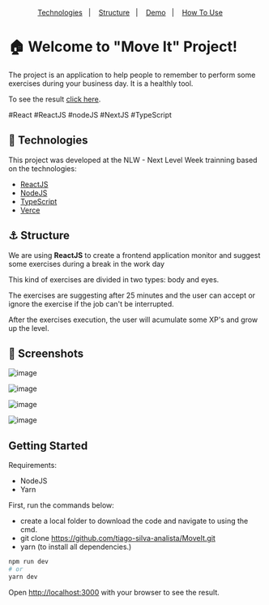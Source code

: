 <p align="center">  
  <a href="#rocket-technologies">Technologies</a>&nbsp;&nbsp;&nbsp;|&nbsp;&nbsp;&nbsp;  
  <a href="#anchor-structure">Structure</a>&nbsp;&nbsp;&nbsp;|&nbsp;&nbsp;&nbsp;  
  <a href="#movie_camera-screenshots">Demo</a>&nbsp;&nbsp;&nbsp;|&nbsp;&nbsp;&nbsp;
  <a href="#information_source-how-to-use">How To Use</a>&nbsp;&nbsp;&nbsp;&nbsp;&nbsp;&nbsp;
</p>

# :house: Welcome to "Move It" Project!

The project is an application to help people to remember to perform some exercises during your business day. It is a healthly tool.

To see the result [click here](https://moveit-ten-lilac.vercel.app/).

#React #ReactJS #nodeJS #NextJS #TypeScript

## :rocket: Technologies

This project was developed at the NLW - Next Level Week trainning based on the technologies:

- [ReactJS](https://reactjs.org/)
- [NodeJS](https://nodejs.org/en/)
- [TypeScript](https://www.typescriptlang.org/)
- [Verce](https://vercel.com)

## :anchor: Structure

We are using **ReactJS** to create a frontend application monitor and suggest some exercises during a break in the work day

This kind of exercises are divided in two types: body and eyes.

The exercises are suggesting after 25 minutes and the user can accept or ignore the exercise if the job can't be interrupted. 

After the exercises execution, the user will acumulate some XP's and grow up the level.

## :movie_camera: Screenshots
  

  ![image](https://user-images.githubusercontent.com/62657321/109442205-4dea4500-7a16-11eb-9689-a2b2b306fbc9.png)

  ![image](https://user-images.githubusercontent.com/62657321/109442301-91dd4a00-7a16-11eb-97cf-1bd9cc1d0263.png)

  ![image](https://user-images.githubusercontent.com/62657321/109442349-b89b8080-7a16-11eb-9c7b-b56379fc9534.png)

  ![image](https://user-images.githubusercontent.com/62657321/109442391-d537b880-7a16-11eb-8593-d56d0bbc969f.png)


## Getting Started
Requirements:
- NodeJS
- Yarn

First, run the commands below:
- create a local folder to download the code and navigate to using the cmd.
- git clone https://github.com/tiago-silva-analista/MoveIt.git
- yarn (to install all dependencies.)

```bash
npm run dev
# or
yarn dev
```

Open [http://localhost:3000](http://localhost:3000) with your browser to see the result.


